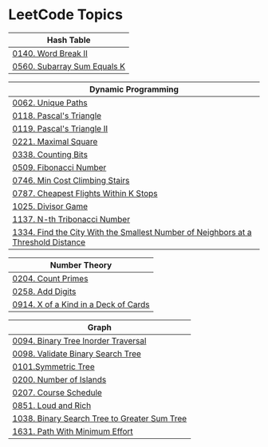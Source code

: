 # LeetCode Topics

<!-- | **Arrays** |
|------------|
|[56. Merge Intervals](https://github.com/Saifullah-1/CP-Solved-Problems/blob/master/leetcode/56.%20Merge%20Intervals.java)|
|[118. Pascal's Triangle](https://github.com/Saifullah-1/CP-Solved-Problems/blob/master/leetcode/118.%20Pascal's%20Triangle.cpp)|
|[119. Pascal's Triangle II](https://github.com/Saifullah-1/CP-Solved-Problems/blob/master/leetcode/119.%20Pascal's%20Triangle%20II.cpp)|
|[140. Word Break II](https://github.com/Saifullah-1/CP-Solved-Problems/blob/master/leetcode/140.%20Word%20Break%20II.java)|
|[200. Number of Islands](https://github.com/Saifullah-1/CP-Solved-Problems/blob/master/leetcode/200.%20Number%20of%20Islands.java)|
|[204. Count Primes](https://github.com/Saifullah-1/CP-Solved-Problems/blob/master/leetcode/204.%20Count%20Primes.cpp)|
|[221. Maximal Square](https://github.com/Saifullah-1/CP-Solved-Problems/blob/master/leetcode/221.%20Maximal%20Square.java)|
|[455. Assign Cookies](https://github.com/Saifullah-1/CP-Solved-Problems/blob/master/leetcode/455.%20Assign%20Cookies.java)|
|[560. Subarray Sum Equals K](https://github.com/Saifullah-1/CP-Solved-Problems/blob/master/leetcode/560.%20Subarray%20Sum%20Equals%20K.java)|
|[746. Min Cost Climbing Stairs](https://github.com/Saifullah-1/CP-Solved-Problems/blob/master/leetcode/746.%20Min%20Cost%20Climbing%20Stairs.cpp)|
|[851. Loud and Rich](https://github.com/Saifullah-1/CP-Solved-Problems/blob/master/leetcode/851.%20Loud%20and%20Rich.java)|
|[922. Sort Array By Parity II](https://github.com/Saifullah-1/CP-Solved-Problems/blob/master/leetcode/922.%20Sort%20Array%20By%20Parity%20II.java)|
|[1046. Last Stone Weight](https://github.com/Saifullah-1/CP-Solved-Problems/blob/master/leetcode/1046.%20Last%20Stone%20Weight.java)|
|[1584. Min Cost to Connect All Points](https://github.com/Saifullah-1/CP-Solved-Problems/blob/master/leetcode/1584.%20Min%20Cost%20to%20Connect%20All%20Points.java)|
|[1631. Path With Minimum Effort](https://github.com/Saifullah-1/CP-Solved-Problems/blob/master/leetcode/1631.%20Path%20With%20Minimum%20Effort.java)| -->


<!-- | **String** |
|------------|
|[140. Word Break II](https://github.com/Saifullah-1/CP-Solved-Problems/blob/master/leetcode/140.%20Word%20Break%20II.java)| -->


| **Hash Table** |
|----------------|
|[0140. Word Break II](https://github.com/Saifullah-1/Problems-Codes-Archive/tree/master/leetcode/0140-word-break-ii)|
|[0560. Subarray Sum Equals K](https://github.com/Saifullah-1/Problems-Codes-Archive/tree/master/leetcode/0560-subarray-sum-equals-k)|


| **Dynamic Programming** |
|--------|
|[0062. Unique Paths](https://github.com/Saifullah-1/Problems-Codes-Archive/tree/master/leetcode/0062-unique-paths)|
|[0118. Pascal's Triangle](https://github.com/Saifullah-1/Problems-Codes-Archive/tree/master/leetcode/0118-pascals-triangle)|
|[0119. Pascal's Triangle II](https://github.com/Saifullah-1/Problems-Codes-Archive/tree/master/leetcode/0119-pascals-triangle-ii)|
|[0221. Maximal Square](https://github.com/Saifullah-1/Problems-Codes-Archive/tree/master/leetcode/0221-maximal-square)|
|[0338. Counting Bits](https://github.com/Saifullah-1/Problems-Codes-Archive/tree/master/leetcode/0338-counting-bits)|
|[0509. Fibonacci Number](https://github.com/Saifullah-1/Problems-Codes-Archive/tree/master/leetcode/0509-fibonacci-number)|
|[0746. Min Cost Climbing Stairs](https://github.com/Saifullah-1/Problems-Codes-Archive/tree/master/leetcode/0746-min-cost-climbing-stairs)|
|[0787. Cheapest Flights Within K Stops](https://github.com/Saifullah-1/Problems-Codes-Archive/tree/master/leetcode/0787-cheapest-flights-within-k-stops)|
|[1025. Divisor Game](https://github.com/Saifullah-1/Problems-Codes-Archive/tree/master/leetcode/1025-divisor-game)|
|[1137. N-th Tribonacci Number](https://github.com/Saifullah-1/Problems-Codes-Archive/tree/master/leetcode/1137-n-th-tribonacci-number)|
|[1334. Find the City With the Smallest Number of Neighbors at a Threshold Distance](https://github.com/Saifullah-1/Problems-Codes-Archive/tree/master/leetcode/1334-find-the-city-with-the-smallest-number-of-neighbors-at-a-threshold-distance)|


| **Number Theory** |
|-------------------|
|[0204. Count Primes](https://github.com/Saifullah-1/Problems-Codes-Archive/tree/master/leetcode/0204-count-primes)|
|[0258. Add Digits](https://github.com/Saifullah-1/Problems-Codes-Archive/tree/master/leetcode/0258-add-digits)|
|[0914. X of a Kind in a Deck of Cards](https://github.com/Saifullah-1/Problems-Codes-Archive/tree/master/leetcode/0914-x-of-a-kind-in-a-deck-of-cards)|

| **Graph** |
|-----------|
|[0094. Binary Tree Inorder Traversal](https://github.com/Saifullah-1/Problems-Codes-Archive/tree/master/leetcode/0094-binary-tree-inorder-traversal)|
|[0098. Validate Binary Search Tree](https://github.com/Saifullah-1/Problems-Codes-Archive/tree/master/leetcode/0098-validate-binary-search-tree)|
|[0101.Symmetric Tree](https://github.com/Saifullah-1/Problems-Codes-Archive/tree/master/leetcode/0101-symmetric-tree)|
|[0200. Number of Islands](https://github.com/Saifullah-1/Problems-Codes-Archive/tree/master/leetcode/0200-number-of-islands)|
|[0207. Course Schedule](https://github.com/Saifullah-1/Problems-Codes-Archive/tree/master/leetcode/0207-course-schedule)|
|[0851. Loud and Rich](https://github.com/Saifullah-1/Problems-Codes-Archive/tree/master/leetcode/0851-loud-and-rich)|
|[1038. Binary Search Tree to Greater Sum Tree](https://github.com/Saifullah-1/Problems-Codes-Archive/tree/master/leetcode/1038-binary-search-tree-to-greater-sum-tree)|
|[1631. Path With Minimum Effort](https://github.com/Saifullah-1/Problems-Codes-Archive/tree/master/leetcode/1631-path-with-minimum-effort)|


